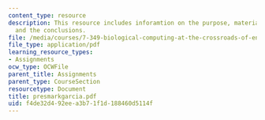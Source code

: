 ```yaml
---
content_type: resource
description: This resource includes inforamtion on the purpose, material and methods,
  and the conclusions.
file: /media/courses/7-349-biological-computing-at-the-crossroads-of-engineering-and-science-spring-2005/f4de32d492eea3b71f1d188460d5114f_presmarkgarcia.pdf
file_type: application/pdf
learning_resource_types:
- Assignments
ocw_type: OCWFile
parent_title: Assignments
parent_type: CourseSection
resourcetype: Document
title: presmarkgarcia.pdf
uid: f4de32d4-92ee-a3b7-1f1d-188460d5114f
---
```

